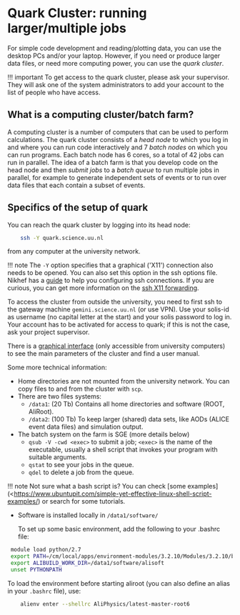 # Quark Cluster: running larger/multiple jobs


For simple code development and reading/plotting data, you can use the desktop PCs and/or your laptop. 
However, if you need or produce larger data files, or need more computing power, you can use the *quark cluster*.

!!! important
    To get access to the quark cluster, please ask your supervisor. They will ask one of the system administrators to
    add your account to the list of people who have access.

## What is a computing cluster/batch farm?


A computing cluster is a number of computers that can be used to perform calculations. The quark cluster consists of a
*head node* to which you log in and where you can run code interactively and 7 *batch nodes* on which you can run
programs. Each batch node has 6 cores, so a total of 42 jobs can run in parallel.
The idea of a batch farm is that you develop code on the head node and then *submit jobs* to a *batch queue* to
run multiple jobs in parallel, for example to generate independent sets of events or to run over data files that
each contain a subset of events.

## Specifics of the setup of quark


You can reach the quark cluster by logging into its head node:

```bash
    ssh -Y quark.science.uu.nl
```

from any computer at the university network.

!!! note
    The ``-Y`` option specifies that a graphical ('X11') connection also needs to be opened.
    You can also set this option in the ssh options file. Nikhef has a
    [guide](https://www.nikhef.nl/grid/computing-course/work/ssh.html) to help you configuring ssh connections.
    If you are curious, you can get more information on the 
    [ssh X11 forwarding](https://docstore.mik.ua/orelly/networking_2ndEd/ssh/ch09_03.htm).

To access the cluster from outside the university, you need to first ssh
to the gateway machine ``gemini.science.uu.nl`` (or use VPN). Use your solis-id as username (no capital letter at the
start) and your solis password to log in. Your account has to be activated for access to quark; if this is not the
case, ask your project supervisor.

There is a [graphical interface](http://quark.science.uu.nl>) (only accessible from university computers) to see the
main parameters of the cluster and find a user manual.

Some more technical information:

  * Home directories are not mounted from the university network. You can copy files to and from the cluster with ``scp``.
  * There are two files systems:
    * ``/data1``: (20 Tb) Contains all home directories and software (ROOT, AliRoot).
    * ``/data2``: (100 Tb) To keep larger (shared) data sets, like AODs (ALICE event data files) and simulation output.
  * The batch system on the farm is SGE (more details below)
    * ``qsub -V -cwd <exec>`` to submit a job; ``<exec>`` is the name of the executable, usually a shell script
      that invokes your program with suitable arguments.
    * ``qstat`` to see your jobs in the queue.
    * ``qdel`` to delete a job from the queue.

!!! note
    Not sure what a bash script is? You can check 
    [some examples](<https://www.ubuntupit.com/simple-yet-effective-linux-shell-script-examples/)
    or search for some tutorials.
    
  * Software is installed locally in ``/data1/software/``

    To set up some basic environment, add the following to your .bashrc file:
        
```bash
 module load python/2.7
 export PATH=/cm/local/apps/environment-modules/3.2.10/Modules/3.2.10/bin/:$PATH
 export ALIBUILD_WORK_DIR=/data1/software/alisoft
 unset PYTHONPATH
```
   
   To load the environment before starting aliroot (you can also define an alias in your ``.bashrc`` file), use:
```bash
    alienv enter --shellrc AliPhysics/latest-master-root6
```
   
